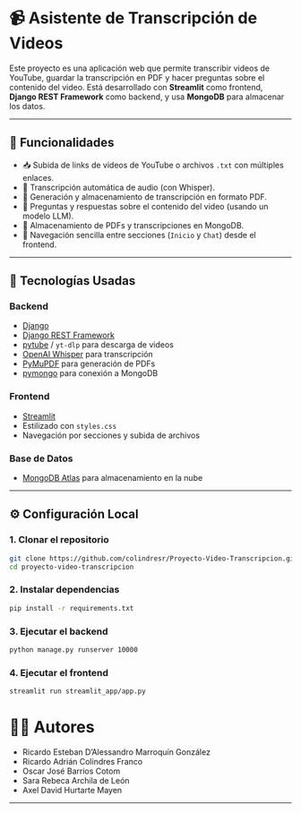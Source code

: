 # 📹 Asistente de Transcripción de Videos

Este proyecto es una aplicación web que permite transcribir videos de YouTube, guardar la transcripción en PDF y hacer preguntas sobre el contenido del video. Está desarrollado con **Streamlit** como frontend, **Django REST Framework** como backend, y usa **MongoDB** para almacenar los datos.

---

## 🚀 Funcionalidades

- 📥 Subida de links de videos de YouTube o archivos `.txt` con múltiples enlaces.
- 🧠 Transcripción automática de audio (con Whisper).
- 📄 Generación y almacenamiento de transcripción en formato PDF.
- 🤖 Preguntas y respuestas sobre el contenido del video (usando un modelo LLM).
- 💾 Almacenamiento de PDFs y transcripciones en MongoDB.
- 🧭 Navegación sencilla entre secciones (`Inicio` y `Chat`) desde el frontend.

---

## 🧰 Tecnologías Usadas

### Backend
- [Django](https://www.djangoproject.com/)
- [Django REST Framework](https://www.django-rest-framework.org/)
- [pytube](https://pytube.io/) / `yt-dlp` para descarga de videos
- [OpenAI Whisper](https://github.com/openai/whisper) para transcripción
- [PyMuPDF](https://pymupdf.readthedocs.io/) para generación de PDFs
- [pymongo](https://pymongo.readthedocs.io/) para conexión a MongoDB

### Frontend
- [Streamlit](https://streamlit.io/)
- Estilizado con `styles.css`
- Navegación por secciones y subida de archivos

### Base de Datos
- [MongoDB Atlas](https://www.mongodb.com/atlas) para almacenamiento en la nube

---

## ⚙️ Configuración Local

### 1. Clonar el repositorio

```bash
git clone https://github.com/colindresr/Proyecto-Video-Transcripcion.git
cd proyecto-video-transcripcion
```

### 2. Instalar dependencias

```bash
pip install -r requirements.txt
```

### 3. Ejecutar el backend

```bash
python manage.py runserver 10000
```

### 4. Ejecutar el frontend

```bash
streamlit run streamlit_app/app.py
```

# 👨‍💻 Autores

- Ricardo Esteban D’Alessandro Marroquín González
- Ricardo Adrián Colindres Franco 
- Oscar José Barrios Cotom
- Sara Rebeca Archila de León
- Axel David Hurtarte Mayen

---
